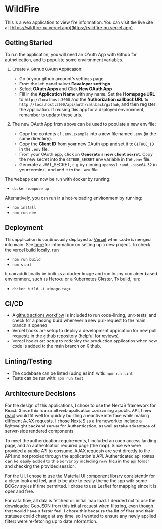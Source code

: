 # WildFire

This is a web application to view fire information. You can visit the live site at [https://wildfire-nu.vercel.app](https://wildfire-nu.vercel.app).

## Getting Started

To run the application, you will need an OAuth App with Github for authetication, and to populate some environment variables.

1. Create A Github OAuth Application:

    - Go to your github account's settings page
    - From the left panel select **Developer settings**
    - Select **OAuth Apps** and Click **New OAuth App**
    - Fill in the **Application Name** with any name. Set the **Homepage URL** to `http://localhost:3000` and the **Authorization callback URL** to `http://localhost:3000/api/auth/callback/github`, and then register the application. If reusing this app for a deployed environment, remember to update these urls.

2. The new OAuth App from above can be used to populate a new env file: 
    - Copy the contents of `.env.example` into a new file named `.env` (in the same directory).
    - Copy the **Client ID** from your new OAuth app and set it to `GITHUB_ID` in the `.env` file.
    - From your OAuth app, click on **Generate a new client secret**. Copy the new secret into the `GITHUB_SECRET` env variable in the `.env` file.
    - Generate a JWT_SECRET, e.g by running `openssl rand -base64 32` in your terminal, and add it to the `.env` file. 

The webapp can now be run with docker by running:
- `docker-compose up`

Alternatively, you can run in a hot-reloading environment by running:
- `npm install`
- `npm run dev`

## Deployment

This application is continuously deployed to [Vercel](https://vercel.com/) when code is merged into main. See [here](https://vercel.com/docs/concepts/deployments/git#deploying-a-git-repository) for information on setting up a new project. To check the vercel build locally, run:

- `npm run build`
- `npm start`

 It can additionally be built as a docker image and run in any container based environment, such as Heroku or a Kubernetes Cluster. To build, run:
- `docker build -t <image-tag> .`

## CI/CD

- A [github actions workflow](./.github/workflows/lint-test-builld.yaml) is included to run code-linting, unit-tests, and check for a passing build whenever a new pull-request to the main branch is opened
- Vercel hooks are setup to deploy a development application for new pull requests in the github repository (helpful for reviews).
- Vercel hooks are setup to redeploy the production application when new code is added to the main branch on Github.

## Linting/Testing

- The codebase can be linted (using eslint) with: `npm run lint`
- Tests can be run with: `npm run test`

## Architecture Decisions

For the design of this applications, I chose to use the NextJS framework for React. Since this is a small web application consuming a public API, I new [react](https://react.dev/) would fit well for quickly building a reactive interface while making different AJAX requests. I chose NextJS as a framework to include a lightweight backend server for Authentication, as well as take advantage of server-side rendered components.

To meet the authentication requirements, I included an open access landing page, and an authentcation required page (the map). Since we were provided a public API to consume, AJAX requests are sent directly to the API and not proxied through the application's API. Authenticated api routes can be easily added to this server by including new files in the [api](./src/pages/api) folder and checking the provided session.

For the UI, I chose to use the Material UI component library consistently for a clean look and feel, and to be able to easily theme the app with some BCGov styles if time permitted. I chose to use Leaflet for mapping since it is open and free. 

For data flow, all data is fetched on initial map load. I decided not to use the downloaded GeoJSON from this initial request when filtering, even though that would have a faster feel. I chose this because the list of fires and their statuses could change at any time, so I wanted to ensure any newly applied filters were re-fetching up to date information.